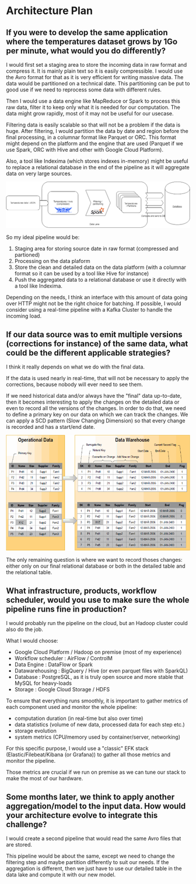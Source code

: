 # Architecture Plan
## If you were to develop the same application where the temperatures dataset grows by 1Go per minute, what would you do differently?

I would first set a staging area to store the incoming data in raw format and compress it. It is mainly plain text so it is easily compressible. I would use the Avro format for that as it is very efficient for writing massive data. The data would be partitioned on a technical date. This partitioning can be put to good use if we need to reprocess some data with different rules.

Then I would use a data engine like MapReduce or Spark to process this raw data, filter it to keep only what it is needed for our computation. The data might grow rapidly, most of it may not be useful for our usecase.

Filtering data is easily scalable so that will not be a problem if the data is huge. After filtering, I would partition the data by date and region before the final processing, in a columnar format like Parquet or ORC. This format might depend on the platform and the engine that are used (Parquet if we use Spark, ORC with Hive and other with Google Cloud Platform).

Also, a tool like Indexima (which stores indexes in-memory) might be useful to replace a relational database in the end of the pipeline as it will aggregate data on very large sources.

![](/images/schema1.png)

So my ideal pipeline would be:
1. Staging area for storing source date in raw format (compressed and partioned)
2. Processing on the data plaform
3. Store the clean and detailed data on the data platform (with a columnar format so it can be used by a tool like Hive for instance)
4. Push the aggregated data to a relational database or use it directly with a tool like Indexima.

Depending on the needs, I think an interface with this amount of data going over HTTP might not be the right choice for batching. If possible, I would consider using a real-time pipeline with a Kafka Cluster to handle the incoming load. 

## If our data source was to emit multiple versions (corrections for instance) of the same data, what could be the different applicable strategies?

I think it really depends on what we do with the final data. 

If the data is used nearly in real-time, that will not be necessary to apply the corrections, because nobody will ever need to see them.

If we need historical data and/or always have the "final" data up-to-date, then it becomes interesting to apply the changes on the detailed data or even to record all the versions of the changes. In order to do that, we need to define a primary key on our data on which we can track the changes. We can apply a SCD pattern (Slow Changing Dimension) so that every change is recorded and has a start/end date.

![](/images/scd_example.gif)

The only remaining question is where we want to record thoses changes: either only on our final relational database or both in the detailed table and the relational table.

## What infrastructure, products, workflow scheduler, would you use to make sure the whole pipeline runs fine in production?

I would probably run the pipeline on the cloud, but an Hadoop cluster could also do the job. 

What I would choose:
- Google Cloud Platform / Hadoop on premise (most of my experience)
- Workflow scheduler : AirFlow / ControlM
- Data Engine : DataFlow or Spark
- Datawarehousing : BigQuery / Hive (or even parquet files with SparkQL)
- Database : PostgreSQL, as it is truly open source and more stable that MySQL for heavy-loads
- Storage : Google Cloud Storage / HDFS

To ensure that everything runs smoothly, it is important to gather metrics of each component used and monitor the whole pipeline:
- computation duration (in real-time but also over time)
- data statistics (volume of new data, processed data for each step etc.)
- storage evolution
- system metrics (CPU/memory used by container/server, networking)

For this specific purpose, I would use a "classic" EFK stack (Elastic/Filebeat/Kibana (or Grafana)) to gather all those metrics and monitor the pipeline.

Those metrics are crucial if we run on premise as we can tune our stack to make the most of our hardware.

## Some months later, we think to apply another aggregation/model to the input data. How would your architecture evolve to integrate this challenge?

I would create a second pipeline that would read the same Avro files that are stored. 

This pipeline would be about the same, except we need to change the filtering step and maybe partition differently to suit our needs. If the aggregation is different, then we just have to use our detailed table in the data lake and compute it with our new model.

